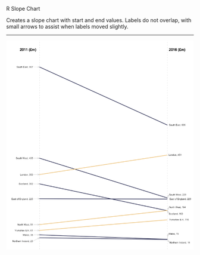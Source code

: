 R Slope Chart

Creates a slope chart with start and end values. Labels do not overlap, with small arrows to assist when labels moved slightly.


---------

<img src="https://github.com/BrawlEU/slope-chart-R/blob/master/slope-chart-example.png">
